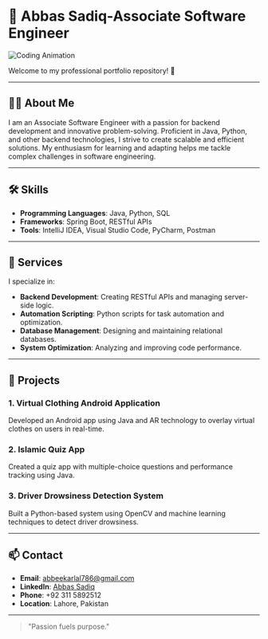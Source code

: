 # 💼 Abbas Sadiq-Associate Software Engineer 

![Coding Animation](https://media1.giphy.com/media/qgQUggAC3Pfv687qPC/giphy.gif)

Welcome to my professional portfolio repository! 🚀

---

## 👩‍💻 About Me

I am an Associate Software Engineer with a passion for backend development and innovative problem-solving. Proficient in Java, Python, and other backend technologies, I strive to create scalable and efficient solutions. My enthusiasm for learning and adapting helps me tackle complex challenges in software engineering.

---

## 🛠️ Skills

- **Programming Languages**: Java, Python, SQL
- **Frameworks**: Spring Boot, RESTful APIs
- **Tools**: IntelliJ IDEA, Visual Studio Code, PyCharm, Postman

---

## 🚀 Services

I specialize in:

- **Backend Development**: Creating RESTful APIs and managing server-side logic.
- **Automation Scripting**: Python scripts for task automation and optimization.
- **Database Management**: Designing and maintaining relational databases.
- **System Optimization**: Analyzing and improving code performance.

---

## 🌟 Projects

### 1. Virtual Clothing Android Application
Developed an Android app using Java and AR technology to overlay virtual clothes on users in real-time.

### 2. Islamic Quiz App
Created a quiz app with multiple-choice questions and performance tracking using Java.

### 3. Driver Drowsiness Detection System
Built a Python-based system using OpenCV and machine learning techniques to detect driver drowsiness.

---

## 📫 Contact

- **Email**: [abbeekarlal786@gmail.com](mailto:abbeekarlal786@gmail.com)
- **LinkedIn**: [Abbas Sadiq](https://linkedin.com/in/abbas-sadiq-94a290295)
- **Phone**: +92 311 5892512
- **Location**: Lahore, Pakistan

---

> "Passion fuels purpose."
